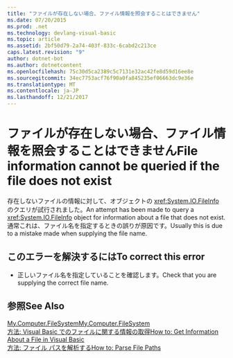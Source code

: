 ```yaml
---
title: "ファイルが存在しない場合、ファイル情報を照会することはできません"
ms.date: 07/20/2015
ms.prod: .net
ms.technology: devlang-visual-basic
ms.topic: article
ms.assetid: 2bf50d79-2a74-403f-833c-6cabd2c213ce
caps.latest.revision: "9"
author: dotnet-bot
ms.author: dotnetcontent
ms.openlocfilehash: 75c30d5ca2389c5c7131e32ac42fe8d59d16ee8e
ms.sourcegitcommit: 34ec7753acf76f90a0fa845235ef06663dc9e36e
ms.translationtype: MT
ms.contentlocale: ja-JP
ms.lasthandoff: 12/21/2017
---
```

# <a name="file-information-cannot-be-queried-if-the-file-does-not-exist"></a><span data-ttu-id="a072f-102">ファイルが存在しない場合、ファイル情報を照会することはできません</span><span class="sxs-lookup"><span data-stu-id="a072f-102">File information cannot be queried if the file does not exist</span></span>
<span data-ttu-id="a072f-103">存在しないファイルの情報に対して、オブジェクトの <xref:System.IO.FileInfo> のクエリが試行されました。</span><span class="sxs-lookup"><span data-stu-id="a072f-103">An attempt has been made to query a <xref:System.IO.FileInfo> object for information about a file that does not exist.</span></span> <span data-ttu-id="a072f-104">通常これは、ファイル名を指定するときの誤りが原因です。</span><span class="sxs-lookup"><span data-stu-id="a072f-104">Usually this is due to a mistake made when supplying the file name.</span></span>  
  
## <a name="to-correct-this-error"></a><span data-ttu-id="a072f-105">このエラーを解決するには</span><span class="sxs-lookup"><span data-stu-id="a072f-105">To correct this error</span></span>  
  
-   <span data-ttu-id="a072f-106">正しいファイル名を指定していることを確認します。</span><span class="sxs-lookup"><span data-stu-id="a072f-106">Check that you are supplying the correct file name.</span></span>  
  
## <a name="see-also"></a><span data-ttu-id="a072f-107">参照</span><span class="sxs-lookup"><span data-stu-id="a072f-107">See Also</span></span>  
 [<span data-ttu-id="a072f-108">My.Computer.FileSystem</span><span class="sxs-lookup"><span data-stu-id="a072f-108">My.Computer.FileSystem</span></span>](xref:Microsoft.VisualBasic.FileIO.FileSystem)  
 [<span data-ttu-id="a072f-109">方法: Visual Basic でのファイルに関する情報の取得</span><span class="sxs-lookup"><span data-stu-id="a072f-109">How to: Get Information About a File in Visual Basic</span></span>](http://msdn.microsoft.com/en-us/ca0720ec-f40e-4c11-9748-0ce1685c78f0)  
 [<span data-ttu-id="a072f-110">方法: ファイル パスを解析する</span><span class="sxs-lookup"><span data-stu-id="a072f-110">How to: Parse File Paths</span></span>](../../visual-basic/developing-apps/programming/drives-directories-files/how-to-parse-file-paths.md)
